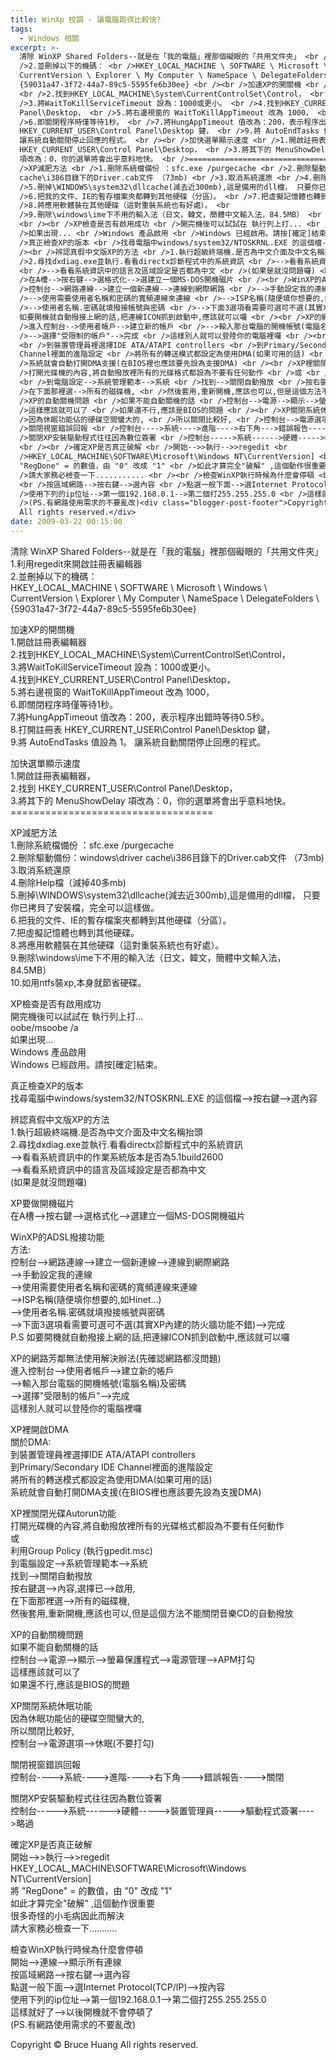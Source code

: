 ```yaml
---
title: WinXp 校調 - 讓電腦跑得比較快?
tags:
  - Windows 相關
excerpt: >-
  清除 WinXP Shared Folders--就是在「我的電腦」裡那個礙眼的「共用文件夾」 <br />1.利用regedit來開啟註冊表編輯器 <br
  />2.並刪掉以下的機碼： <br />HKEY_LOCAL_MACHINE \ SOFTWARE \ Microsoft \ Windows \
  CurrentVersion \ Explorer \ My Computer \ NameSpace \ DelegateFolders \
  {59031a47-3f72-44a7-89c5-5595fe6b30ee} <br /><br />加速XP的開關機 <br />1.開啟註冊表編輯器
  <br />2.找到HKEY_LOCAL_MACHINE\System\CurrentControlSet\Control， <br
  />3.將WaitToKillServiceTimeout 設為：1000或更小。 <br />4.找到HKEY_CURRENT_USER\Control
  Panel\Desktop， <br />5.將右邊視窗的 WaitToKillAppTimeout 改為 1000， <br
  />6.即關閉程序時僅等待1秒。 <br />7.將HungAppTimeout 值改為：200，表示程序出錯時等待0.5秒。 <br />8.打開註冊表
  HKEY_CURRENT_USER\Control Panel\Desktop 鍵， <br />9.將 AutoEndTasks 值設為 1。
  讓系統自動關閉停止回應的程式。 <br /><br />加快選單顯示速度 <br />1.開啟註冊表編輯器， <br />2.找到
  HKEY_CURRENT_USER\Control Panel\Desktop， <br />3.將其下的 MenuShowDelay
  項改為：0，你的選單將會出乎意料地快。 <br />=================================== <br /><br
  />XP減肥方法 <br />1.刪除系統檔備份 ：sfc.exe /purgecache <br />2.刪除驅動備份：windows\driver
  cache\i386目錄下的Driver.cab文件 （73mb) <br />3.取消系統還原 <br />4.刪除Help檔（減掉40多mb) <br
  />5.刪掉\WINDOWS\system32\dllcache(減去近300mb),這是備用的dll檔， 只要你已拷貝了安裝檔，完全可以這樣做。 <br
  />6.把我的文件、IE的暫存檔案夾都轉到其他硬碟（分區）。 <br />7.把虛擬記憶體也轉到其他硬碟。 <br
  />8.將應用軟體裝在其他硬碟（這對重裝系統也有好處）。 <br
  />9.刪除\windows\ime下不用的輸入法（日文，韓文，簡體中文輸入法，84.5MB） <br />10.如用ntfs裝xp,本身就節省硬碟。
  <br /><br />XP檢查是否有啟用成功 <br />開完機後可以試試在 執行列上打... <br />oobe/msoobe /a <br
  />如果出現... <br />Windows 產品啟用 <br />Windows 已經啟用。請按[確定]結束。 <br /><br
  />真正檢查XP的版本 <br />找尋電腦中windows/system32/NTOSKRNL.EXE 的這個檔-->按右鍵-->選內容 <br
  /><br />辨認真假中文版XP的方法 <br />1.執行超級終端機.是否為中文介面及中文名稱抬頭 <br
  />2.尋找dxdiag.exe並執行.看看directx診斷程式中的系統資訊 <br />-->看看系統資訊中的作業系統版本是否為5.1build2600
  <br />-->看看系統資訊中的語言及區域設定是否都為中文 <br />(如果是就沒問題囉) <br /><br />XP要做開機磁片 <br
  />在A槽-->按右鍵-->選格式化-->選建立一個MS-DOS開機磁片 <br /><br />WinXP的ADSL撥接功能 <br />方法: <br
  />控制台-->網路連線-->建立一個新連線-->連線到網際網路 <br />-->手動設定我的連線 <br
  />-->使用需要使用者名稱和密碼的寬頻連線來連線 <br />-->ISP名稱(隨便填你想要的,如Hinet...) <br
  />-->使用者名稱.密碼就填撥接帳號與密碼 <br />-->下面3選項看需要可選可不選(其實XP內建的防火牆功能不錯)-->完成 <br />P.S
  如要開機就自動撥接上網的話,把連線ICON抓到啟動中,應該就可以囉 <br /><br />XP的網路芳鄰無法使用解決辦法(先確認網路都沒問題) <br
  />進入控制台-->使用者帳戶-->建立新的帳戶 <br />-->輸入那台電腦的開機帳號(電腦名稱)及密碼 <br
  />-->選擇"受限制的帳戶"-->完成 <br />這樣別人就可以登陸你的電腦裡囉 <br /><br />XP裡開啟DMA <br />關於DMA:
  <br />到裝置管理員裡選擇IDE ATA/ATAPI controllers <br />到Primary/Secondary IDE
  Channel裡面的進階設定 <br />將所有的轉送模式都設定為使用DMA(如果可用的話) <br
  />系統就會自動打開DMA支援(在BIOS裡也應該要先設為支援DMA) <br /><br />XP裡關閉光碟Autorun功能 <br
  />打開光碟機的內容,將自動撥放裡所有的光碟格式都設為不要有任何動作 <br />或 <br />利用Group Policy (執行gpedit.msc)
  <br />到電腦設定-->系統管理範本-->系統 <br />找到-->關閉自動撥放 <br />按右鍵選-->內容,選擇已-->啟用, <br
  />在下面那裡選-->所有的磁碟機, <br />然後套用,重新開機,應該也可以,但是這個方法不能關閉音樂CD的自動撥放 <br /><br
  />XP的自動關機問題 <br />如果不能自動關機的話 <br />控制台-->電源-->顯示-->螢幕保護程式-->電源管理-->APM打勾 <br
  />這樣應該就可以了 <br />如果還不行,應該是BIOS的問題 <br /><br />XP關閉系統休眠功能 <br
  />因為休眠功能佔的硬碟空間蠻大的, <br />所以關閉比較好, <br />控制台-->電源選項-->休眠(不要打勾) <br /><br
  />關閉視窗錯誤回報 <br />控制台---->系統---->進階---->右下角--->錯誤報告---->關閉 <br /><br
  />關閉XP安裝驅動程式往往因為數位簽署 <br />控制台----->系統------>硬體----->裝置管理員----->驅動程式簽署---->略過
  <br /><br />確定XP是否真正破解 <br />開始-->>執行-->>regedit <br
  />HKEY_LOCAL_MACHINE\SOFTWARE\Microsoft\Windows NT\CurrentVersion] <br />將
  "RegDone" = 的數值，由 "0" 改成 "1" <br />如此才算完全"破解" ,這個動作很重要 <br />很多奇怪的小毛病因此而解決 <br
  />請大家務必檢查一下........... <br /><br />檢查WinXP執行時候為什麼會停頓 <br />開始-->連線-->顯示所有連線
  <br />按區域網路-->按右鍵-->選內容 <br />點選一般下面-->選Internet Protocol(TCP/IP)-->按內容 <br
  />使用下列的ip位址-->第一個192.168.0.1-->第二個打255.255.255.0 <br />這樣就好了-->以後開機就不會停頓了 <br
  />(PS.有網路使用需求的不要亂改)<div class="blogger-post-footer">Copyright © Bruce Huang
  All rights reserved.</div>
date: 2009-03-22 00:15:00
---
```


清除 WinXP Shared Folders--就是在「我的電腦」裡那個礙眼的「共用文件夾」  
1.利用regedit來開啟註冊表編輯器  
2.並刪掉以下的機碼：  
HKEY\_LOCAL\_MACHINE \\ SOFTWARE \\ Microsoft \\ Windows \\ CurrentVersion \\ Explorer \\ My Computer \\ NameSpace \\ DelegateFolders \\ {59031a47-3f72-44a7-89c5-5595fe6b30ee}  
  
加速XP的開關機  
1.開啟註冊表編輯器  
2.找到HKEY\_LOCAL\_MACHINE\\System\\CurrentControlSet\\Control，  
3.將WaitToKillServiceTimeout 設為：1000或更小。  
4.找到HKEY\_CURRENT\_USER\\Control Panel\\Desktop，  
5.將右邊視窗的 WaitToKillAppTimeout 改為 1000，  
6.即關閉程序時僅等待1秒。  
7.將HungAppTimeout 值改為：200，表示程序出錯時等待0.5秒。  
8.打開註冊表 HKEY\_CURRENT\_USER\\Control Panel\\Desktop 鍵，  
9.將 AutoEndTasks 值設為 1。 讓系統自動關閉停止回應的程式。  
  
加快選單顯示速度  
1.開啟註冊表編輯器，  
2.找到 HKEY\_CURRENT\_USER\\Control Panel\\Desktop，  
3.將其下的 MenuShowDelay 項改為：0，你的選單將會出乎意料地快。  
\===================================  
  
XP減肥方法  
1.刪除系統檔備份 ：sfc.exe /purgecache  
2.刪除驅動備份：windows\\driver cache\\i386目錄下的Driver.cab文件 （73mb)  
3.取消系統還原  
4.刪除Help檔（減掉40多mb)  
5.刪掉\\WINDOWS\\system32\\dllcache(減去近300mb),這是備用的dll檔， 只要你已拷貝了安裝檔，完全可以這樣做。  
6.把我的文件、IE的暫存檔案夾都轉到其他硬碟（分區）。  
7.把虛擬記憶體也轉到其他硬碟。  
8.將應用軟體裝在其他硬碟（這對重裝系統也有好處）。  
9.刪除\\windows\\ime下不用的輸入法（日文，韓文，簡體中文輸入法，84.5MB）  
10.如用ntfs裝xp,本身就節省硬碟。  
  
XP檢查是否有啟用成功  
開完機後可以試試在 執行列上打...  
oobe/msoobe /a  
如果出現...  
Windows 產品啟用  
Windows 已經啟用。請按\[確定\]結束。  
  
真正檢查XP的版本  
找尋電腦中windows/system32/NTOSKRNL.EXE 的這個檔-->按右鍵-->選內容  
  
辨認真假中文版XP的方法  
1.執行超級終端機.是否為中文介面及中文名稱抬頭  
2.尋找dxdiag.exe並執行.看看directx診斷程式中的系統資訊  
\-->看看系統資訊中的作業系統版本是否為5.1build2600  
\-->看看系統資訊中的語言及區域設定是否都為中文  
(如果是就沒問題囉)  
  
XP要做開機磁片  
在A槽-->按右鍵-->選格式化-->選建立一個MS-DOS開機磁片  
  
WinXP的ADSL撥接功能  
方法:  
控制台-->網路連線-->建立一個新連線-->連線到網際網路  
\-->手動設定我的連線  
\-->使用需要使用者名稱和密碼的寬頻連線來連線  
\-->ISP名稱(隨便填你想要的,如Hinet...)  
\-->使用者名稱.密碼就填撥接帳號與密碼  
\-->下面3選項看需要可選可不選(其實XP內建的防火牆功能不錯)-->完成  
P.S 如要開機就自動撥接上網的話,把連線ICON抓到啟動中,應該就可以囉  
  
XP的網路芳鄰無法使用解決辦法(先確認網路都沒問題)  
進入控制台-->使用者帳戶-->建立新的帳戶  
\-->輸入那台電腦的開機帳號(電腦名稱)及密碼  
\-->選擇"受限制的帳戶"-->完成  
這樣別人就可以登陸你的電腦裡囉  
  
XP裡開啟DMA  
關於DMA:  
到裝置管理員裡選擇IDE ATA/ATAPI controllers  
到Primary/Secondary IDE Channel裡面的進階設定  
將所有的轉送模式都設定為使用DMA(如果可用的話)  
系統就會自動打開DMA支援(在BIOS裡也應該要先設為支援DMA)  
  
XP裡關閉光碟Autorun功能  
打開光碟機的內容,將自動撥放裡所有的光碟格式都設為不要有任何動作  
或  
利用Group Policy (執行gpedit.msc)  
到電腦設定-->系統管理範本-->系統  
找到-->關閉自動撥放  
按右鍵選-->內容,選擇已-->啟用,  
在下面那裡選-->所有的磁碟機,  
然後套用,重新開機,應該也可以,但是這個方法不能關閉音樂CD的自動撥放  
  
XP的自動關機問題  
如果不能自動關機的話  
控制台-->電源-->顯示-->螢幕保護程式-->電源管理-->APM打勾  
這樣應該就可以了  
如果還不行,應該是BIOS的問題  
  
XP關閉系統休眠功能  
因為休眠功能佔的硬碟空間蠻大的,  
所以關閉比較好,  
控制台-->電源選項-->休眠(不要打勾)  
  
關閉視窗錯誤回報  
控制台---->系統---->進階---->右下角--->錯誤報告---->關閉  
  
關閉XP安裝驅動程式往往因為數位簽署  
控制台----->系統------>硬體----->裝置管理員----->驅動程式簽署---->略過  
  
確定XP是否真正破解  
開始-->>執行-->>regedit  
HKEY\_LOCAL\_MACHINE\\SOFTWARE\\Microsoft\\Windows NT\\CurrentVersion\]  
將 "RegDone" = 的數值，由 "0" 改成 "1"  
如此才算完全"破解" ,這個動作很重要  
很多奇怪的小毛病因此而解決  
請大家務必檢查一下...........  
  
檢查WinXP執行時候為什麼會停頓  
開始-->連線-->顯示所有連線  
按區域網路-->按右鍵-->選內容  
點選一般下面-->選Internet Protocol(TCP/IP)-->按內容  
使用下列的ip位址-->第一個192.168.0.1-->第二個打255.255.255.0  
這樣就好了-->以後開機就不會停頓了  
(PS.有網路使用需求的不要亂改)

Copyright © Bruce Huang All rights reserved.
<!-- more -->
